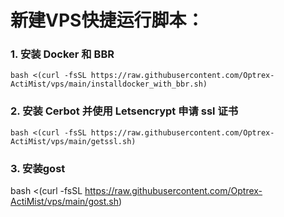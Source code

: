 # 新建VPS快捷运行脚本：
### 1. 安装 Docker 和 BBR
```
bash <(curl -fsSL https://raw.githubusercontent.com/Optrex-ActiMist/vps/main/installdocker_with_bbr.sh)
```
### 2. 安装 Cerbot 并使用 Letsencrypt 申请 ssl 证书
```
bash <(curl -fsSL https://raw.githubusercontent.com/Optrex-ActiMist/vps/main/getssl.sh)
```
### 3. 安装gost
bash <(curl -fsSL https://raw.githubusercontent.com/Optrex-ActiMist/vps/main/gost.sh)
